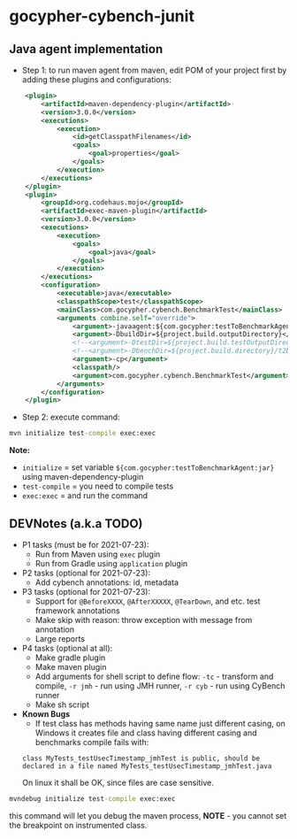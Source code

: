 # gocypher-cybench-junit

## Java agent implementation

* Step 1: to run maven agent from maven, edit POM of your project first by adding these plugins and configurations:
```xml
    <plugin>
        <artifactId>maven-dependency-plugin</artifactId>
        <version>3.0.0</version>
        <executions>
            <execution>
                <id>getClasspathFilenames</id>
                <goals>
                    <goal>properties</goal>
                </goals>
            </execution>
        </executions>
    </plugin>
    <plugin>
        <groupId>org.codehaus.mojo</groupId>
        <artifactId>exec-maven-plugin</artifactId>
        <version>3.0.0</version>
        <executions>
            <execution>
                <goals>
                    <goal>java</goal>
                </goals>
            </execution>
        </executions>
        <configuration>
            <executable>java</executable>
            <classpathScope>test</classpathScope>
            <mainClass>com.gocypher.cybench.BenchmarkTest</mainClass>
            <arguments combine.self="override">
                <argument>-javaagent:${com.gocypher:testToBenchmarkAgent:jar}</argument>
                <argument>-DbuildDir=${project.build.outputDirectory}</argument>
                <!--<argument>-DtestDir=${project.build.testOutputDirectory}</argument>-->
                <!--<argument>-DbenchDir=${project.build.directory}/t2b</argument>-->
                <argument>-cp</argument>
                <classpath/>
                <argument>com.gocypher.cybench.BenchmarkTest</argument>
            </arguments>
        </configuration>
    </plugin>
```
* Step 2: execute command:
```cmd
mvn initialize test-compile exec:exec 
```
**Note:**
* `initialize` = set variable `${com.gocypher:testToBenchmarkAgent:jar}` using maven-dependency-plugin
* `test-compile` = you need to compile tests
* `exec:exec` = and run the command

## DEVNotes (a.k.a TODO)

* P1 tasks (must be for 2021-07-23):
    * Run from Maven using `exec` plugin
    * Run from Gradle using `application` plugin
* P2 tasks (optional for 2021-07-23): 
    * Add cybench annotations: id, metadata
* P3 tasks (optional for 2021-07-23):
    * Support for `@BeforeXXXX`, `@AfterXXXXX`, `@TearDown`, and etc. test framework annotations
    * Make skip with reason: throw exception with message from annotation
    * Large reports
* P4 tasks (optional at all):
    * Make gradle plugin
    * Make maven plugin
    * Add arguments for shell script to define flow: `-tc` - transform and compile, `-r jmh` - run using JMH runner, `-r cyb` - run using 
    CyBench runner
    * Make sh script
* **Known Bugs**
    * If test class has methods having same name just different casing, on Windows it creates file and class having different casing and 
    benchmarks compile fails with:
    ```
    class MyTests_testUsecTimestamp_jmhTest is public, should be declared in a file named MyTests_testUsecTimestamp_jmhTest.java
    ```
  On linux it shall be OK, since files are case sensitive.

```cmd
mvndebug initialize test-compile exec:exec 
```
this command will let you debug the maven process, **NOTE** - you cannot set the breakpoint on instrumented class.
